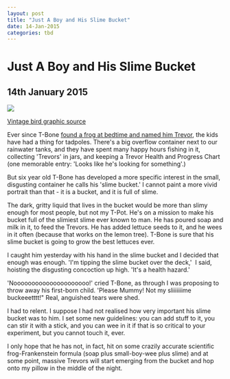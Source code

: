 ```yaml
---
layout: post
title: "Just A Boy and His Slime Bucket"
date: 14-Jan-2015
categories: tbd
---
```


# Just A Boy and His Slime Bucket

## 14th January 2015

<img class="photo-horiz" src="http://www.fabnfree.com/wp-content/uploads/2013/07/DesignItLoveIt-Free-Vintage-Bird-Graphic-The-American-Redstart.png" />

<a href="http://www.fabnfree.com/2013/07/17/24-free-bw-vintage-bird-clip-art/">Vintage bird graphic source</a>

Ever since T-Bone <a href="http://mogantosh.com/taking-the-circus-on-the-road/">found a frog at bedtime and named him Trevor</a>,   the kids have had a thing for tadpoles. There's a big overflow container next to our rainwater tanks, and they have spent many happy hours fishing in it, collecting 'Trevors' in jars, and keeping a Trevor Health and Progress Chart (one memorable entry: 'Looks like he's looking for something'.)

But six year old T-Bone has developed a more specific interest in the small, disgusting container he calls his 'slime bucket.' I cannot paint a more vivid portrait than that - it is a bucket, and it is full of slime.

The dark, gritty liquid that lives in the bucket would be more than slimy enough for most people, but not my T-Pot. He's on a mission to make his bucket full of the slimiest slime ever known to man. He has poured soap and milk in it, to feed the Trevors. He has added lettuce seeds to it, and he wees in it often (because that works on the lemon tree). T-Bone is sure that his slime bucket is going to grow the best lettuces ever.

I caught him yesterday with his hand in the slime bucket and I decided that enough was enough. 'I'm tipping the slime bucket over the deck,'  I said, hoisting the disgusting concoction up high. 'It's a health hazard.'

'Nooooooooooooooooooooo!' cried T-Bone, as through I was proposing to throw away his first-born child. 'Please Mummy! Not my sliiiiiiime buckeeetttt!" Real, anguished tears were shed.

I had to relent. I suppose I had not realised how very important his slime bucket was to him. I set some new guidelines: you can add stuff to it, you can stir it with a stick, and you can wee in it if that is so critical to your experiment, but you cannot touch it, ever.

I only hope that he has not, in fact, hit on some crazily accurate scientific frog-Frankenstein formula (soap plus small-boy-wee plus slime) and at some point, massive Trevors will start emerging from the bucket and hop onto my pillow in the middle of the night.
